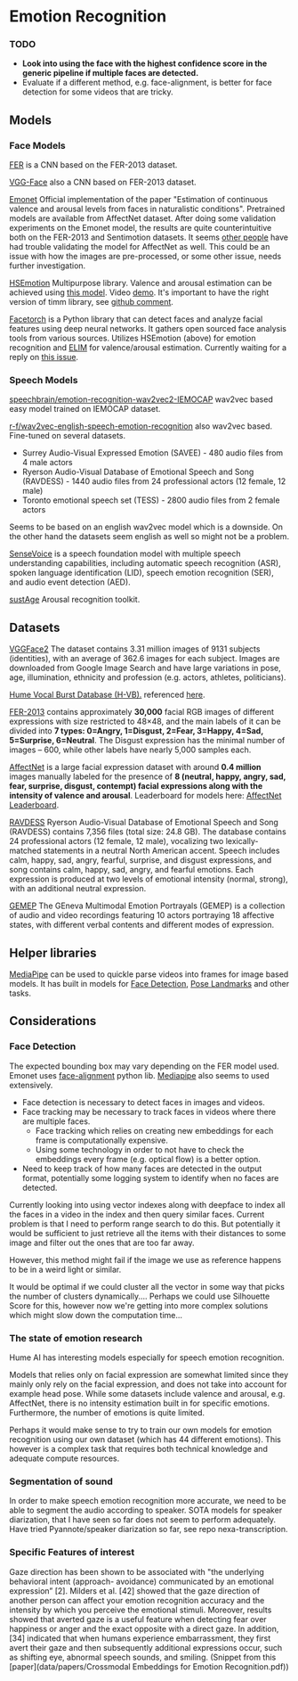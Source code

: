 # Emotion Recognition

### TODO

- **Look into using the face with the highest confidence score in the generic pipeline if multiple faces are detected.**
- Evaluate if a different method, e.g. face-alignment, is better for face detection for some videos that are tricky.
## Models

### Face Models

[FER](https://github.com/JustinShenk/fer) is a CNN based on the FER-2013 dataset.

[VGG-Face](https://sefiks.com/2018/08/06/deep-face-recognition-with-keras/) also a CNN based on FER-2013 dataset.

[Emonet](https://github.com/face-analysis/emonet) Official implementation of the paper "Estimation of continuous 
valence and arousal levels from faces in naturalistic conditions". Pretrained models are available from AffectNet dataset. 
After doing some validation experiments on the Emonet model, the results are quite counterintuitive both on the 
FER-2013 and Sentimotion datasets. It seems [other people](https://github.com/face-analysis/emonet/issues/18) have had trouble
validating the model for AffectNet as well. This could be an issue with how the images are pre-processed, or some
other issue, needs further investigation.

[HSEmotion](https://github.com/av-savchenko/face-emotion-recognition) Multipurpose library. Valence and arousal estimation
can be achieved using [this model](https://github.com/av-savchenko/face-emotion-recognition/issues/24). Video [demo](https://github.com/av-savchenko/hsemotion-onnx/blob/main/demo/recognize_emotions_video.py). It's important to have the right version of timm library, 
see [github comment](https://github.com/av-savchenko/hsemotion/issues/4#issuecomment-1722394042).

[Facetorch](https://github.com/tomas-gajarsky/facetorch) is a Python library that can detect faces and analyze facial features using deep neural networks.
It gathers open sourced face analysis tools from various sources. Utilizes HSEmotion (above) for emotion recognition and [ELIM](https://github.com/kdhht2334/ELIM_FER)
for valence/arousal estimation. Currently waiting for a reply on [this issue](https://github.com/tomas-gajarsky/facetorch/issues/78). 

### Speech Models

[speechbrain/emotion-recognition-wav2vec2-IEMOCAP](https://huggingface.co/speechbrain/emotion-recognition-wav2vec2-IEMOCAP) wav2vec based
easy model trained on IEMOCAP dataset.

[r-f/wav2vec-english-speech-emotion-recognition](https://huggingface.co/r-f/wav2vec-english-speech-emotion-recognition) also wav2vec based. 
Fine-tuned on several datasets. 
- Surrey Audio-Visual Expressed Emotion (SAVEE) - 480 audio files from 4 male actors
- Ryerson Audio-Visual Database of Emotional Speech and Song (RAVDESS) - 1440 audio files from 24 professional actors (12 female, 12 male)
- Toronto emotional speech set (TESS) - 2800 audio files from 2 female actors

Seems to be based on an english wav2vec model which is a downside. On the other hand the datasets seem english as well so might not be a problem. 

[SenseVoice](https://github.com/FunAudioLLM/SenseVoice) is a speech foundation model with multiple speech understanding capabilities, 
including automatic speech recognition (ASR), spoken language identification (LID), speech emotion recognition (SER), and audio event detection (AED).


[sustAge](https://github.com/EIHW/sustAGE_ArousalRecognition) Arousal recognition toolkit. 

## Datasets 

[VGGFace2](https://github.com/ox-vgg/vgg_face2) The dataset contains 3.31 million images of 9131 subjects (identities), 
with an average of 362.6 images for each subject. Images are downloaded from Google Image Search and have large variations in pose, age, 
illumination, ethnicity and profession (e.g. actors, athletes, politicians). 

[Hume Vocal Burst Database (H-VB).](https://zenodo.org/records/6320973) referenced [here](https://ieeexplore.ieee.org/abstract/document/10095294). 

[FER-2013](https://paperswithcode.com/dataset/fer2013) contains approximately **30,000** facial RGB images of different
expressions with size restricted to 48×48, and the main labels of it can be divided into **7 types:
0=Angry, 1=Disgust, 2=Fear, 3=Happy, 4=Sad, 5=Surprise, 6=Neutral**.
The Disgust expression has the minimal number of images – 600, while other labels have nearly 5,000 samples each.

[AffectNet](https://paperswithcode.com/dataset/affectnet) is a large facial expression dataset with around 
**0.4 million** images manually labeled for the presence of **8 (neutral, happy, angry, sad, fear, surprise, disgust, contempt) 
facial expressions along with the intensity of valence and arousal**. Leaderboard for models here:
[AffectNet Leaderboard](https://paperswithcode.com/sota/emotion-recognition-on-affectnet).

[RAVDESS](https://paperswithcode.com/dataset/ravdess) Ryerson Audio-Visual Database of Emotional Speech and Song (RAVDESS) contains 7,356 files (total size: 24.8 GB). 
The database contains 24 professional actors (12 female, 12 male), vocalizing two lexically-matched statements 
in a neutral North American accent. Speech includes calm, happy, sad, angry, fearful, surprise, and disgust expressions, 
and song contains calm, happy, sad, angry, and fearful emotions. Each expression is produced at two levels of 
emotional intensity (normal, strong), with an additional neutral expression. 

[GEMEP](https://www.unige.ch/cisa/gemep) The GEneva Multimodal Emotion Portrayals (GEMEP) is a collection of audio and 
video recordings featuring 10 actors portraying 18 affective states, with different verbal contents and different modes of expression.  

## Helper libraries 

[MediaPipe](https://ai.google.dev/edge/mediapipe/solutions/guide) can be used to quickle parse videos into frames for image based models. 
It has built in models for [Face Detection](https://ai.google.dev/edge/mediapipe/solutions/vision/face_detector), 
[Pose Landmarks](https://ai.google.dev/edge/mediapipe/solutions/vision/pose_landmarker) and other tasks. 

## Considerations

### Face Detection

The expected bounding box may vary depending on the FER model used. Emonet uses [face-alignment](https://github.com/1adrianb/face-alignment?tab=readme-ov-file) python lib.
[Mediapipe](https://ai.google.dev/edge/mediapipe/solutions/vision/face_detector) also seems to used extensively. 

- Face detection is necessary to detect faces in images and videos.
- Face tracking may be necessary to track faces in videos where there are multiple faces.
  - Face tracking which relies on creating new embeddings for each frame is computationally expensive.
  - Using some technology in order to not have to check the embeddings every frame (e.g. optical flow) is a better option.
- Need to keep track of how many faces are detected in the output format, potentially some logging system to identify when no faces are detected.

Currently looking into using vector indexes along with deepface to index all the faces in a video in the index 
and then query similar faces. Current problem is that I need to perform range search to do this. But potentially 
it would be sufficient to just retrieve all the items with their distances to some image and filter out the ones that are too far away.

However, this method might fail if the image we use as reference happens to be in a weird light or similar. 

It would be optimal if we could cluster all the vector in some way that picks the number of clusters dynamically.... 
Perhaps we could use Silhouette Score for this, however now we're getting into more complex solutions which might slow down
the computation time... 


### The state of emotion research

Hume AI has interesting models especially for speech emotion recognition.

Models that relies only on facial expression are somewhat limited since they mainly only rely on the facial expression, 
and does not take into account for example head pose. While some datasets include valence and arousal, e.g. AffectNet, 
there is no intensity estimation built in for specific emotions. Furthermore, the number of emotions is quite limited. 

Perhaps it would make sense to try to train our own models for emotion recognition using our own dataset (which has 44 different emotions). 
This however is a complex task that requires both technical knowledge and adequate compute resources. 

### Segmentation of sound

In order to make speech emotion recognition more accurate, we need to be able to segment the audio according to speaker. 
SOTA models for speaker diarization, that I have seen so far does not seem to perform adequately.
Have tried Pyannote/speaker diarization so far, see repo nexa-transcription. 

### Specific Features of interest 

Gaze direction has been shown to be associated with "the underlying behavioral intent (approach-
avoidance) communicated by an emotional expression” [2]. Milders et al. [42] showed that the gaze
direction of another person can affect your emotion recognition accuracy and the intensity by
which you perceive the emotional stimuli. Moreover, results showed that averted gaze is a useful
feature when detecting fear over happiness or anger and the exact opposite with a direct gaze. In
addition, [34] indicated that when humans experience embarrassment, they first avert their gaze
and then subsequently additional expressions occur, such as shifting eye, abnormal speech sounds,
and smiling. (Snippet from this [paper](data/papers/Crossmodal Embeddings for Emotion Recognition.pdf))